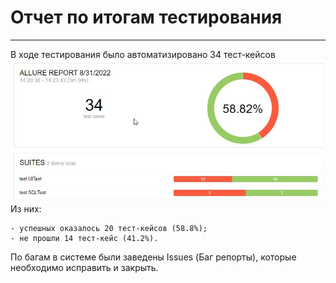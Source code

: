 # Отчет по итогам тестирования
---
В ходе тестирования было автоматизировано 34 тест-кейсов
![img_1.jpg](img_1.jpg)
Из них:

    - успешных оказалось 20 тест-кейсов (58.8%);
    - не прошли 14 тест-кейс (41.2%).

По багам в системе были заведены Issues (Баг репорты), которые необходимо исправить и закрыть.